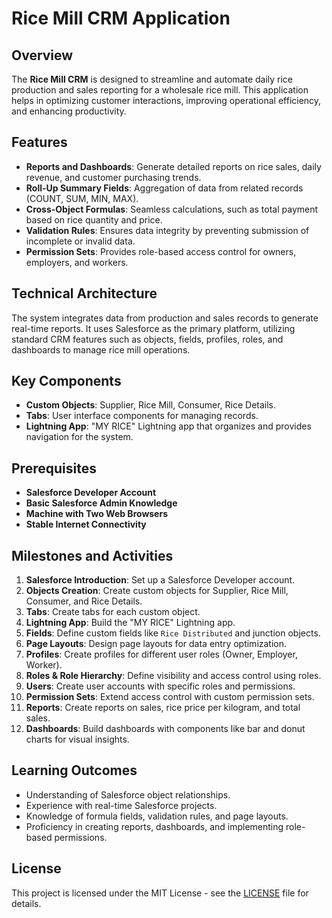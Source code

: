 # Rice Mill CRM Application

## Overview

The **Rice Mill CRM** is designed to streamline and automate daily rice production and sales reporting for a wholesale rice mill. This application helps in optimizing customer interactions, improving operational efficiency, and enhancing productivity.

## Features

- **Reports and Dashboards**: Generate detailed reports on rice sales, daily revenue, and customer purchasing trends.
- **Roll-Up Summary Fields**: Aggregation of data from related records (COUNT, SUM, MIN, MAX).
- **Cross-Object Formulas**: Seamless calculations, such as total payment based on rice quantity and price.
- **Validation Rules**: Ensures data integrity by preventing submission of incomplete or invalid data.
- **Permission Sets**: Provides role-based access control for owners, employers, and workers.

## Technical Architecture

The system integrates data from production and sales records to generate real-time reports. It uses Salesforce as the primary platform, utilizing standard CRM features such as objects, fields, profiles, roles, and dashboards to manage rice mill operations.

## Key Components

- **Custom Objects**: Supplier, Rice Mill, Consumer, Rice Details.
- **Tabs**: User interface components for managing records.
- **Lightning App**: "MY RICE" Lightning app that organizes and provides navigation for the system.

## Prerequisites

- **Salesforce Developer Account**
- **Basic Salesforce Admin Knowledge**
- **Machine with Two Web Browsers**
- **Stable Internet Connectivity**

## Milestones and Activities

1. **Salesforce Introduction**: Set up a Salesforce Developer account.
2. **Objects Creation**: Create custom objects for Supplier, Rice Mill, Consumer, and Rice Details.
3. **Tabs**: Create tabs for each custom object.
4. **Lightning App**: Build the "MY RICE" Lightning app.
5. **Fields**: Define custom fields like `Rice Distributed` and junction objects.
6. **Page Layouts**: Design page layouts for data entry optimization.
7. **Profiles**: Create profiles for different user roles (Owner, Employer, Worker).
8. **Roles & Role Hierarchy**: Define visibility and access control using roles.
9. **Users**: Create user accounts with specific roles and permissions.
10. **Permission Sets**: Extend access control with custom permission sets.
11. **Reports**: Create reports on sales, rice price per kilogram, and total sales.
12. **Dashboards**: Build dashboards with components like bar and donut charts for visual insights.

## Learning Outcomes

- Understanding of Salesforce object relationships.
- Experience with real-time Salesforce projects.
- Knowledge of formula fields, validation rules, and page layouts.
- Proficiency in creating reports, dashboards, and implementing role-based permissions.

## License

This project is licensed under the MIT License - see the [LICENSE](LICENSE) file for details.

